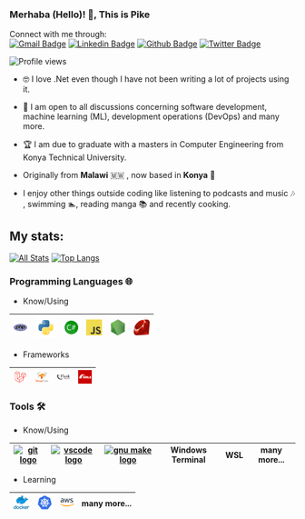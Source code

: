### Merhaba (Hello)! 👋, This is Pike

Connect with me through:  
[![Gmail Badge](https://img.shields.io/badge/-pike.msonda@gmail.com-c14438?style=flat&logo=Gmail&logoColor=white&link=mailto:pike.msonda@gmail.com)](pike.msonda@gmail.com) [![Linkedin Badge](https://img.shields.io/badge/-pikemsonda-0072b1?style=flat&logo=Linkedin&logoColor=white&link=https://www.linkedin.com/in/pikemsonda/)](https://www.linkedin.com/in/pikemsonda/) [![Github Badge](https://img.shields.io/badge/pike-msonda-grey?style=flat&logo=github&logoColor=white&link=https://github.com/pike-msonda/)](https://github.com/pike-msonda/) 
[![Twitter Badge](https://img.shields.io/badge/-bloodrave_n-00acee?style=flat&logo=twitter&logoColor=white&link=https://twitter.com/bloodrave_n/)](https://www.twitter.com/bloodrave_n/) 

![Profile views](https://gpvc.arturio.dev/pike-msonda)


<!-- - 🔭 I’m currently working on ...
- 🌱 I’m currently learning ...
- 👯 I’m looking to collaborate on ...
- 🤔 I’m looking for help with ...
- 💬 Ask me about ...
- 📫 How to reach me: ...
- 😄 Pronouns: ...
- ⚡ Fun fact: ... -->
<!-- - 📫 Let's get social: <a href="https://www.linkedin.com/in/andrespedes12/"> <img src="https://img.shields.io/badge/-LinkedIn-%233781da" alt="LinkedIn"/></a>   -->

- 🤓 I love .Net even though I have not been writing a lot of projects using it. 
- 💬 I am open to all discussions concerning software development, machine learning (ML), development operations (DevOps) and many more.
- 🏆 I am due to graduate with a masters in Computer Engineering from Konya Technical University. 
- Originally from **Malawi** :malawi: , now based in **Konya** :turkey:

- I enjoy other things outside coding like listening to podcasts and music :notes: , swimming :swimmer:, reading manga :books: and recently cooking.

## My stats: 
[![All Stats](https://github-readme-stats-axpwmfcg3.vercel.app/api?username=pike-msonda&show_icons=true)](https://github.com/pike-msonda/github-readme-stats)
[![Top Langs](https://github-readme-stats-axpwmfcg3.vercel.app/api/top-langs/?username=pike-msonda&layout=compact)](https://github.com/pike-msonda/github-readme-stats)


### Programming Languages 🌐

- Know/Using

| [<img src="https://raw.githubusercontent.com/github/explore/master/topics/php/php.png" alt="php_logo" width="24">](https://www.php.net/)  | [<img src="https://raw.githubusercontent.com/github/explore/master/topics/python/python.png" alt="python_logo" width="38">](https://www.python.org/)  | [<img src="https://raw.githubusercontent.com/github/explore/master/topics/csharp/csharp.png" alt="csharp_logo" width="24">](https://dotnet.microsoft.com/apps/aspnet/web-apps)  |  [<img src="https://raw.githubusercontent.com/github/explore/master/topics/javascript/javascript.png" alt="javascript_logo" width="28">](hhttps://www.javascript.com/) |  [<img src="https://raw.githubusercontent.com/github/explore/master/topics/nodejs/nodejs.png" alt="node logo" width="28">](https://www.nodejs.org/) | [<img src="https://raw.githubusercontent.com/github/explore/master/topics/ruby/ruby.png" alt="bash logo" width="28">](https://www.ruby-lang.org/en/)  |
|---|---|---|---|---|---|

- Frameworks

| [<img src="https://raw.githubusercontent.com/github/explore/master/topics/laravel/laravel.png" alt="laravel_logo" width="24">](https://laravel.com/)  | [<img src="https://raw.githubusercontent.com/github/explore/master/topics/tensorflow/tensorflow.png" alt="tensorflow_logo" width="24">](https://www.tensorflow.org/) |  [<img src="https://raw.githubusercontent.com/github/explore/master/topics/flask/flask.png" alt="flask logo" width="24">](https://flask.palletsprojects.com/en/1.1.x/)|  [<img src="https://raw.githubusercontent.com/github/explore/master/topics/rails/rails.png" alt="flask logo" width="24">](https://rubyonrails.org/)
|---|---|---|---|

### Tools 🛠️

- Know/Using

| [<img src="https://raw.githubusercontent.com/Delta456/Delta456/master/img/git.png" alt="git logo" width="24">](https://git-scm.com/) | [<img src="https://raw.githubusercontent.com/Delta456/Delta456/master/img/vscode.png" alt="vscode logo" width="24">](https://code.visualstudio.com/) | [<img src="https://raw.githubusercontent.com/Delta456/Delta456/master/img/gnu_make.png" alt="gnu make logo" width="24">](https://www.gnu.org/software/make/manual/make.html)| Windows Terminal | WSL | many more...
|---|---|---|---|---|---|

- Learning

| [<img src="https://raw.githubusercontent.com/github/explore/80688e429a7d4ef2fca1e82350fe8e3517d3494d/topics/docker/docker.png" alt="docker logo" width="28">](https://www.docker.com/) |[<img src="https://raw.githubusercontent.com/github/explore/80688e429a7d4ef2fca1e82350fe8e3517d3494d/topics/kubernetes/kubernetes.png" alt="kubernetes logo" width="26">](https://kubernetes.io/) | [<img src="https://raw.githubusercontent.com/Delta456/Delta456/master/img/aws.png" alt="aws logo" width="24">](https://aws.amazon.com/) | many more...
|---|---|---|---|